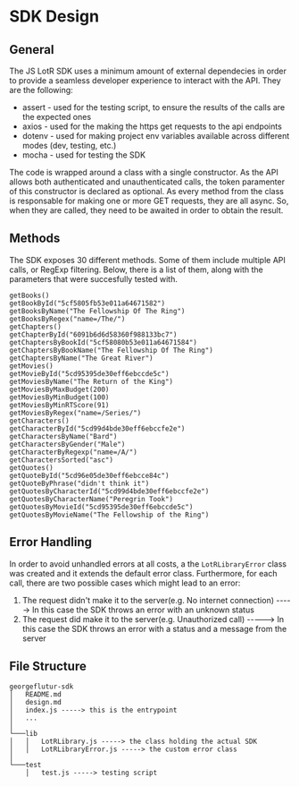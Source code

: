 # SDK Design

## General

The JS LotR SDK uses a minimum amount of external dependecies in order to provide a seamless developer experience to interact with the API. 
They are the following:

- assert - used for the testing script, to ensure the results of the calls are the expected ones
- axios - used for the making the https get requests to the api endpoints
- dotenv - used for making project env variables available across different modes (dev, testing, etc.) 
- mocha - used for testing the SDK

The code is wrapped around a class with a single constructor. As the API allows both authenticated and unauthenticated calls, the token paramenter of this constructor is declared as optional. 
As every method from the class is responsable for making one or more GET requests, they are all async. So, when they are called, they need to be awaited in order to obtain the result.


## Methods
The SDK exposes 30 different methods. Some of them include multiple API calls, or RegExp filtering. Below, there is a list of them, along with the parameters that were succesfully tested with.
```
getBooks()
getBookById("5cf5805fb53e011a64671582")
getBooksByName("The Fellowship Of The Ring")
getBooksByRegex("name=/The/")
getChapters()
getChapterById("6091b6d6d58360f988133bc7")
getChaptersByBookId("5cf58080b53e011a64671584")
getChaptersByBookName("The Fellowship Of The Ring")
getChaptersByName("The Great River")
getMovies()
getMovieById("5cd95395de30eff6ebccde5c")
getMoviesByName("The Return of the King")
getMoviesByMaxBudget(200)
getMoviesByMinBudget(100)
getMoviesByMinRTScore(91)
getMoviesByRegex("name=/Series/")
getCharacters()
getCharacterById("5cd99d4bde30eff6ebccfe2e")
getCharactersByName("Bard")
getCharactersByGender("Male")
getCharacterByRegexp("name=/A/")
getCharactersSorted("asc")
getQuotes()
getQuoteById("5cd96e05de30eff6ebcce84c")
getQuoteByPhrase("didn't think it")
getQuotesByCharacterId("5cd99d4bde30eff6ebccfe2e")
getQuotesByCharacterName("Peregrin Took")
getQuotesByMovieId("5cd95395de30eff6ebccde5c")
getQuotesByMovieName("The Fellowship of the Ring")
```

## Error Handling

In order to avoid unhandled errors at all costs, a the ```LotRLibraryError``` class was created and it extends the default error class. Furthermore, for each call, there are two possible cases which might lead to an error:
1. The request didn't make it to the server(e.g. No internet connection) -----> In this case the SDK throws an error with an unknown status
2. The request did make it to the server(e.g. Unauthorized call) -----> In this case the SDK throws an error with a status and a message from the server


## File Structure

```
georgeflutur-sdk
│   README.md
│   design.md    
│   index.js -----> this is the entrypoint
│   ...
│
└───lib
│   │   LotRLibrary.js -----> the class holding the actual SDK
│   │   LotRLibraryError.js -----> the custom error class
│   
└───test
    │   test.js -----> testing script
```
